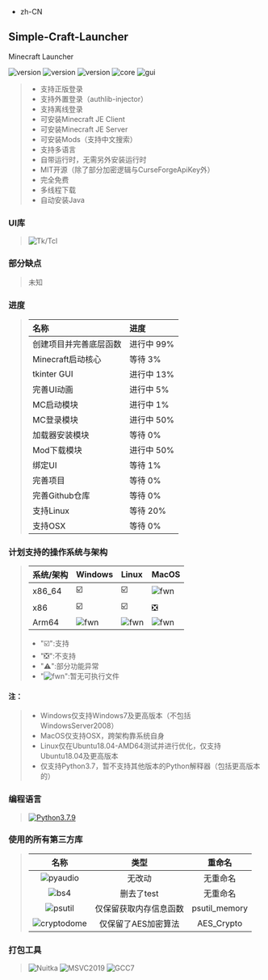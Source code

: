 - zh-CN
## Simple-Craft-Launcher
Minecraft Launcher 

![version](https://img.shields.io/badge/release-None-green)
![version](https://img.shields.io/badge/snapshot-None-yellow)
![version](https://img.shields.io/badge/dev-0.0.1-red)
![core](https://img.shields.io/badge/Core-0.0.1-green)
![gui](https://img.shields.io/badge/GUI-0.0.1-green)

> - 支持正版登录
> - 支持外置登录（authlib-injector）
> - 支持离线登录
> - 可安装Minecraft JE Client
> - 可安装Minecraft JE Server
> - 可安装Mods（支持中文搜索）
> - 支持多语言
> - 自带运行时，无需另外安装运行时
> - MIT开源（除了部分加密逻辑与CurseForgeApiKey外）
> - 完全免费
> - 多线程下载
> - 自动安装Java

### UI库
> ![Tk/Tcl](https://img.shields.io/badge/Tk%20Tcl-8.6-red)

### 部分缺点
> 未知

### 进度
> | 名称 | 进度 |
> |:------|:------|
> | 创建项目并完善底层函数 | 进行中 99% |
> | Minecraft启动核心 | 等待 3% |
> | tkinter GUI | 进行中 13% |
> | 完善UI动画 | 进行中 5% |
> | MC启动模块 | 进行中 1% |
> | MC登录模块 | 进行中 50% |
> | 加载器安装模块 | 等待 0% |
> | Mod下载模块 | 进行中 50% |
> | 绑定UI | 等待 1% |
> | 完善项目 | 等待 0% |
> | 完善Github仓库 | 等待 0% |
> | 支持Linux | 等待 20% |
> | 支持OSX | 等待 0% |

### 计划支持的操作系统与架构
> | 系统/架构 | Windows | Linux | MacOS |
> | :----- | :-----  | :----- | :----- |
> | x86_64 | ☑️ | ☑️ | ![fwn](https://d.kstore.space/download/4904/SCL/website/fwn.png) |
> | x86 | ☑️ | ☑️ | ❎ |
> | Arm64 | ![fwn](https://d.kstore.space/download/4904/SCL/website/fwn.png) | ![fwn](https://d.kstore.space/download/4904/SCL/website/fwn.png) | ![fwn](https://d.kstore.space/download/4904/SCL/website/fwn.png) |
> - "☑️":支持
> - "❎":不支持
> - "⚠️":部分功能异常
> - \"![fwn](https://d.kstore.space/download/4904/SCL/website/fwn.png)\":暂无可执行文件
#### 注：
> - Windows仅支持Windows7及更高版本（不包括WindowsServer2008）
> - MacOS仅支持OSX，跨架构靠系统自身
> - Linux仅在Ubuntu18.04-AMD64测试并进行优化，仅支持Ubuntu18.04及更高版本
> - 仅支持Python3.7，暂不支持其他版本的Python解释器（包括更高版本的）

### 编程语言
> <a href="https://www.python.org/downloads/release/python-379/"><img src="https://img.shields.io/badge/Python_3.7.9_x86-3d7aab?style=for-the-badge&logo=python&logoColor=ffffff" alt="Python3.7.9"></a>

### 使用的所有第三方库
> | 名称 | 类型 | 重命名 |
> | :-----: | :-----: | :-----: |
> | ![pyaudio](https://img.shields.io/badge/pyaudio-0.2.13-green) | 无改动 | 无重命名 |
> | ![bs4](https://img.shields.io/badge/BeautifulSoup4-4.12.2-green) | 删去了test | 无重命名 |
> | ![psutil](https://img.shields.io/badge/psutil-5.9.5-green) | 仅保留获取内存信息函数 | psutil_memory |
> | ![cryptodome](https://img.shields.io/badge/PyCryptoDome-3.19.0-green) | 仅保留了AES加密算法 | AES_Crypto |

### 打包工具
> ![Nuitka](https://img.shields.io/badge/Nuitka-1.9.6-green)
> ![MSVC2019](https://img.shields.io/badge/MSVC_2019_x86-14.29.30133-green)
> ![GCC7](http://img.shields.io/badge/GCC-7-green)
